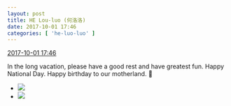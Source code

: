 ```yaml
---
layout: post
title: HE Lou-luo (何洛洛)
date: 2017-10-01 17:46
categories: [ 'he-luo-luo' ]
---
```


<div class="weibo-info">
  <a href="http://weibo.com/6117570574/FonnIkhqD">2017-10-01 17:46</a>
</div>

In the long vacation, please have a good rest and have greatest fun. Happy National Day. Happy birthday to our motherland. :balloon:

<!-- more -->

<ul class="weibo-pic-list-1">
  <li class="weibo-pic">
    <a href="https://wx2.sinaimg.cn/mw690/006G0Hz8ly1fk2w0bisz4j31491zke83.jpg"><img src="https://wx2.sinaimg.cn/thumb150/006G0Hz8ly1fk2w0bisz4j31491zke83.jpg" /></a>
  </li>
  <li class="weibo-pic">
    <a href="https://wx2.sinaimg.cn/mw690/006G0Hz8ly1fk2w0decx4j30u01hc4qp.jpg"><img src="https://wx2.sinaimg.cn/thumb150/006G0Hz8ly1fk2w0decx4j30u01hc4qp.jpg" /></a>
  </li>
</ul>
